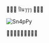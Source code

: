 🚴🚴🚴 ปั่นๆๆๆ 🚴🚴🚴

![Sn4pPy](https://gifimage.net/wp-content/uploads/2017/02/Meme-GIF-Image-6.gif)


🚴🚴🚴🚴🚴🚴🚴🚴🚴
